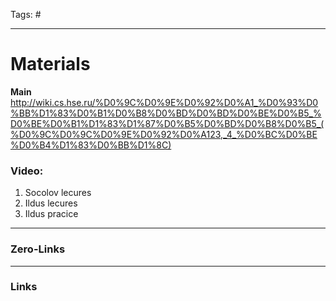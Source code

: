 Tags: #
____
# Materials
**Main**
http://wiki.cs.hse.ru/%D0%9C%D0%9E%D0%92%D0%A1_%D0%93%D0%BB%D1%83%D0%B1%D0%B8%D0%BD%D0%BD%D0%BE%D0%B5_%D0%BE%D0%B1%D1%83%D1%87%D0%B5%D0%BD%D0%B8%D0%B5_(%D0%9C%D0%9C%D0%9E%D0%92%D0%A123,_4_%D0%BC%D0%BE%D0%B4%D1%83%D0%BB%D1%8C)
### Video:
1. Socolov lecures
2. Ildus lecures
3. Ildus pracice


____
### Zero-Links

____
### Links